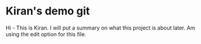 # Kiran's demo git

Hi - This is Kiran. I will put a summary on what this project is about later.
Am using the edit option for this file.
